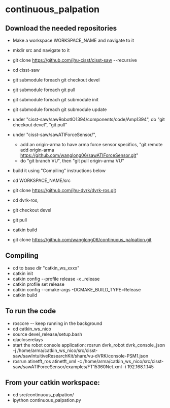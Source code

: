 # continuous_palpation

## Download the needed repositories
* Make a workspace WORKSPACE_NAME and navigate to it
* mkdir src and navigate to it
* git clone https://github.com/jhu-cisst/cisst-saw --recursive
* cd cisst-saw
* git submodule foreach git checkout devel
* git submodule foreach git pull
* git submodule foreach git submodule init
* git submodule foreach git submodule update
* under "cisst-saw/sawRobotIO1394/components/code/Amp1394", do "git checkout devel", "git pull"
* under "cisst-saw/sawATIForceSensor/", 
	* add an origin-arma to have arma force sensor specifics, "git remote add origin-arma https://github.com/wanglong06/sawATIForceSensor.git" 
	* do "git branch VU", then "git pull origin-arma VU"
* build it using "Compiling" instructions below

* cd WORKSPACE_NAME/src
* git clone https://github.com/jhu-dvrk/dvrk-ros.git
* cd dvrk-ros, 
* git checkout devel
* git pull
* catkin build
* git clone https://github.com/wanglong06/continuous_palpation.git

## Compiling
* cd to base dir "catkin_ws_xxxx"
* catkin init
* catkin config --profile release -x _release
* catkin profile set release
* catkin config --cmake-args -DCMAKE_BUILD_TYPE=Release
* catkin build

## To run the code ##

* roscore
--	keep running in the background	
* cd catkin_ws_nico
* source devel_release/setup.bash
* qlacloserelays
* start the robot console application: rosrun dvrk_robot dvrk_console_json -j /home/arma/catkin_ws_nico/src/cisst-saw/sawIntuitiveResearchKit/share/vu-dVRK/console-PSM1.json
* rosrun atinetft_ros atinetft_xml -c /home/arma/catkin_ws_nico/src/cisst-saw/sawATIForceSensor/examples/FT15360Net.xml -i 192.168.1.145

## From your catkin workspace:
* cd src/continuous_palpation/
* ipython continuous_palpation.py
